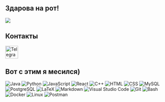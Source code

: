 ## Здарова на рот!

![](https://komarev.com/ghpvc/?username=eeeeman222&style=flat-square&color=red)

## Контакты

[<img src="https://upload.wikimedia.org/wikipedia/commons/8/82/Telegram_icon.svg" alt="Telegram" width="40" height="40" />](https://t.me/eeeeman22)


## Вот с этим я месился)

<p>
<img alt="Java" src="https://img.shields.io/badge/Java-e6712c?logo=Java&logoColor=yellow">
<img alt="Python" src="https://img.shields.io/badge/Python-3f7cad.svg?logo=python&logoColor=white">
<img alt="JavaScript" src="https://img.shields.io/badge/JavaScript-20232A.svg?logo=javascript&logoColor=F7DF1E">
<img alt="React" src="https://img.shields.io/badge/React-20232A?logo=react&logoColor=61DAFB">
<img alt="C++" src="https://img.shields.io/badge/C%2B%2B-00599C?logo=c%2B%2B&logoColor=white">
<img alt="HTML" src="https://img.shields.io/badge/HTML-E34F26.svg?logo=html5&logoColor=white">
<img alt="CSS" src="https://img.shields.io/badge/CSS-1572B6.svg?logo=css3&logoColor=white">
<img alt="MySQL" src="https://img.shields.io/badge/MySQL-2e7690?logo=mysql&logoColor=white">
<img alt="PostgreSQL" src ="https://img.shields.io/badge/PostgreSQL-316192.svg?logo=postgresql&logoColor=white">
<img alt="LaTeX" src="https://img.shields.io/badge/LaTeX-008080.svg?logo=LaTeX&logoColor=white">
<img alt="Markdown" src="https://img.shields.io/badge/Markdown-20232A.svg?logo=markdown&logoColor=white">
<img alt="Visual Studio Code" src="https://img.shields.io/badge/Visual%20Studio%20Code-167acd.svg?logo=visual-studio-code&logoColor=white">
<img alt="Git" src="https://img.shields.io/badge/Git-F05033.svg?logo=git&logoColor=white">
<img alt="Bash" src="https://img.shields.io/badge/Bash-20232A.svg?logo=gnu-bash&logoColor=white">
<img alt="Docker" src="https://img.shields.io/badge/Docker-02569B?logo=Docker&logoColor=white">
<img alt="Linux" src="https://img.shields.io/badge/Linux-f6db47?logo=linux&logoColor=black">
<img alt="Postman" src="https://img.shields.io/badge/Postman-FF6C37?logo=postman&logoColor=orange">
</p>
